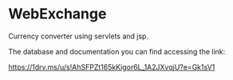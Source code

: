 # WebExchange
Currency converter using servlets and jsp.

The database and documentation you can find accessing the link:

https://1drv.ms/u/s!AhSFPZt165kKigor6L_1A2JXvqjU?e=Gk1sV1
